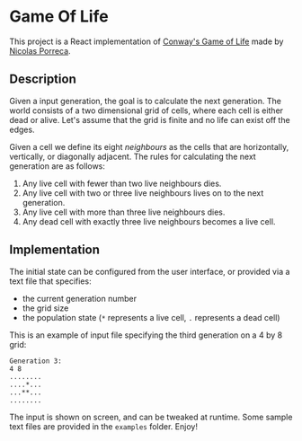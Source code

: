 # Game Of Life

This project is a React implementation of [Conway's Game of Life](https://en.wikipedia.org/wiki/Conway%27s_Game_of_Life) made by [Nicolas Porreca](https://github.com/nicolas-porreca).

## Description

Given a input generation, the goal is to calculate the next generation. The world consists of a two dimensional grid of cells, where each cell is either dead or alive. Let's assume that the grid is finite and no life can exist off the edges.

Given a cell we define its eight _neighbours_ as the cells that are horizontally, vertically, or diagonally adjacent. The rules for calculating the next generation are as follows:

1. Any live cell with fewer than two live neighbours dies.
2. Any live cell with two or three live neighbours lives on to the next generation.
3. Any live cell with more than three live neighbours dies.
4. Any dead cell with exactly three live neighbours becomes a live cell.

## Implementation

The initial state can be configured from the user interface, or provided via a text file that specifies:

-   the current generation number
-   the grid size
-   the population state (`*` represents a live cell, `.` represents a dead cell)

This is an example of input file specifying the third generation on a 4 by 8 grid:

```
Generation 3:
4 8
........
....*...
...**...
........
```

The input is shown on screen, and can be tweaked at runtime.
Some sample text files are provided in the `examples` folder.
Enjoy!
